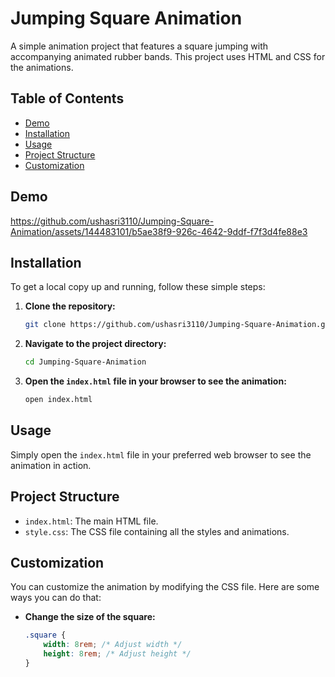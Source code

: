 # Jumping Square Animation

A simple animation project that features a square jumping with accompanying animated rubber bands. This project uses HTML and CSS for the animations.

## Table of Contents

- [Demo](#demo)
- [Installation](#installation)
- [Usage](#usage)
- [Project Structure](#project-structure)
- [Customization](#customization)

## Demo

https://github.com/ushasri3110/Jumping-Square-Animation/assets/144483101/b5ae38f9-926c-4642-9ddf-f7f3d4fe88e3

## Installation

To get a local copy up and running, follow these simple steps:

1. **Clone the repository:**

    ```sh
    git clone https://github.com/ushasri3110/Jumping-Square-Animation.git
    ```

2. **Navigate to the project directory:**

    ```sh
    cd Jumping-Square-Animation
    ```

3. **Open the `index.html` file in your browser to see the animation:**

    ```sh
    open index.html
    ```

## Usage

Simply open the `index.html` file in your preferred web browser to see the animation in action.

## Project Structure

- `index.html`: The main HTML file.
- `style.css`: The CSS file containing all the styles and animations.

## Customization

You can customize the animation by modifying the CSS file. Here are some ways you can do that:

- **Change the size of the square:**
  ```css
  .square {
      width: 8rem; /* Adjust width */
      height: 8rem; /* Adjust height */
  }
